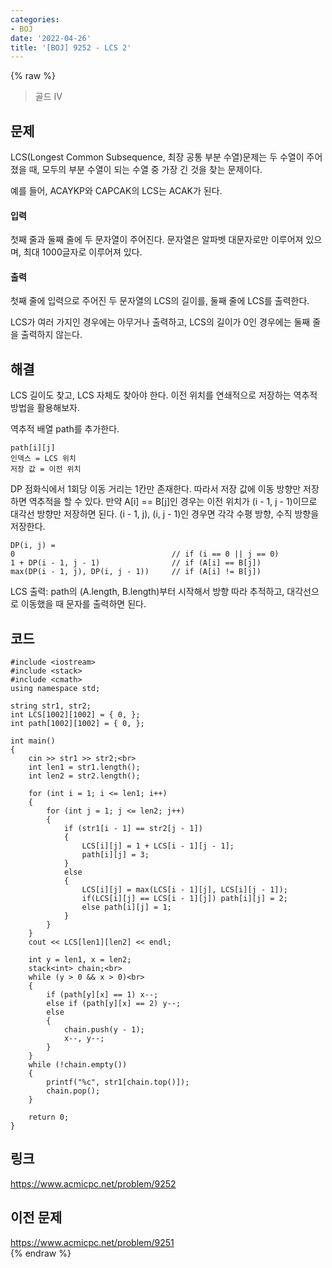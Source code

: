 ```yaml
---
categories:
- BOJ
date: '2022-04-26'
title: '[BOJ] 9252 - LCS 2'
---
```


{% raw %}
> 골드 IV<br>

## 문제
LCS(Longest Common Subsequence, 최장 공통 부분 수열)문제는 두 수열이 주어졌을 때, 모두의 부분 수열이 되는 수열 중 가장 긴 것을 찾는 문제이다.

예를 들어, ACAYKP와 CAPCAK의 LCS는 ACAK가 된다.

#### 입력
첫째 줄과 둘째 줄에 두 문자열이 주어진다. 문자열은 알파벳 대문자로만 이루어져 있으며, 최대 1000글자로 이루어져 있다.

#### 출력
첫째 줄에 입력으로 주어진 두 문자열의 LCS의 길이를, 둘째 줄에 LCS를 출력한다.

LCS가 여러 가지인 경우에는 아무거나 출력하고, LCS의 길이가 0인 경우에는 둘째 줄을 출력하지 않는다.

## 해결
LCS 길이도 찾고, LCS 자체도 찾아야 한다. 이전 위치를 연쇄적으로 저장하는 역추적 방법을 활용해보자.

역추적 배열 path를 추가한다.
```
path[i][j]
인덱스 = LCS 위치
저장 값 = 이전 위치
```

DP 점화식에서 1회당 이동 거리는 1칸만 존재한다. 따라서 저장 값에 이동 방향만 저장하면 역추적을 할 수 있다. 만약 A[i] == B[j]인 경우는 이전 위치가 (i - 1, j - 1)이므로 대각선 방향만 저장하면 된다. (i - 1, j), (i, j - 1)인 경우면 각각 수평 방향, 수직 방향을 저장한다.
```
DP(i, j) = 
0 									// if (i == 0 || j == 0)
1 + DP(i - 1, j - 1) 				// if (A[i] == B[j])
max(DP(i - 1, j), DP(i, j - 1))		// if (A[i] != B[j])
```

LCS 출력: path의 (A.length, B.length)부터 시작해서 방향 따라 추적하고, 대각선으로 이동했을 때 문자를 출력하면 된다.

## 코드
```
#include <iostream>
#include <stack>
#include <cmath>
using namespace std;

string str1, str2;
int LCS[1002][1002] = { 0, };
int path[1002][1002] = { 0, };

int main()
{
	cin >> str1 >> str2;<br>
	int len1 = str1.length();
	int len2 = str2.length();

	for (int i = 1; i <= len1; i++)
	{
		for (int j = 1; j <= len2; j++)
		{
			if (str1[i - 1] == str2[j - 1])
			{
				LCS[i][j] = 1 + LCS[i - 1][j - 1];
				path[i][j] = 3;
			}
			else
			{
				LCS[i][j] = max(LCS[i - 1][j], LCS[i][j - 1]);
				if(LCS[i][j] == LCS[i - 1][j]) path[i][j] = 2;
				else path[i][j] = 1;
			}
		}
	}
	cout << LCS[len1][len2] << endl;

	int y = len1, x = len2;
	stack<int> chain;<br>
	while (y > 0 && x > 0)<br>
	{
		if (path[y][x] == 1) x--;
		else if (path[y][x] == 2) y--;
		else
		{
			chain.push(y - 1);
			x--, y--;
		}
	}
	while (!chain.empty())
	{
		printf("%c", str1[chain.top()]);
		chain.pop();
	}

	return 0;
}
```

## 링크
https://www.acmicpc.net/problem/9252<br>

## 이전 문제
https://www.acmicpc.net/problem/9251<br>
{% endraw %}